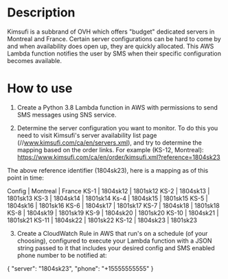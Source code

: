 Description
===========

Kimsufi is a subbrand of OVH which offers "budget" dedicated servers in Montreal and France.  Certain server configurations can be hard to come by and when availability does open up, they are quickly allocated.  This AWS Lambda function notifies the user by SMS when their specific configuration becomes available.

How to use
==========

1. Create a Python 3.8 Lambda function in AWS with permissions to send SMS messages using SNS service.

2. Determine the server configuration you want to monitor.  To do this you need to visit Kimsufi's server availability list page (//www.kimsufi.com/ca/en/servers.xml), and try to determine the mapping based on the order links.  For example (KS-12, Montreal): https://www.kimsufi.com/ca/en/order/kimsufi.xml?reference=1804sk23

The above reference identifier (1804sk23), here is a mapping as of this point in time:

Config | Montreal | France
KS-1 | 1804sk12 | 1801sk12
KS-2 | 1804sk13 | 1801sk13
KS-3 | 1804sk14 | 1801sk14
Ks-4 | 1804sk15 | 1801sk15
KS-5 | 1804sk16 | 1801sk16
KS-6 | 1804sk17 | 1801sk17
KS-7 | 1804sk18 | 1801sk18
KS-8 | 1804sk19 | 1801sk19
KS-9 | 1804sk20 | 1801sk20
KS-10 | 1804sk21 | 1801sk21
KS-11 | 1804sk22 | 1801sk22
KS-12 | 1804sk23 | 1801sk23

3. Create a CloudWatch Rule in AWS that run's on a schedule (of your choosing), configured to execute your Lambda function with a JSON string passed to it that includes your desired config and SMS enabled phone number to be notified at:

{
  "server": "1804sk23",
  "phone": "+15555555555"
}
